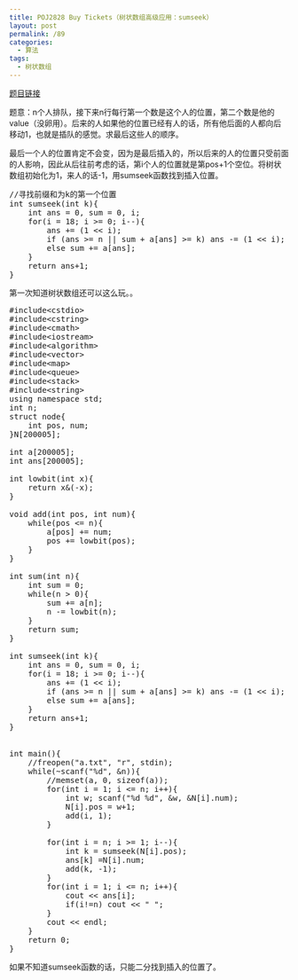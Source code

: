 ```yaml
---
title: POJ2828 Buy Tickets（树状数组高级应用：sumseek）
layout: post
permalink: /89
categories:
  - 算法
tags:
  - 树状数组
---
```

<a href="http://poj.org/problem?id=2828" target="_blank">题目链接</a>

题意：n个人排队，接下来n行每行第一个数是这个人的位置，第二个数是他的value（没卵用）。后来的人如果他的位置已经有人的话，所有他后面的人都向后移动1，也就是插队的感觉。求最后这些人的顺序。

最后一个人的位置肯定不会变，因为是最后插入的，所以后来的人的位置只受前面的人影响，因此从后往前考虑的话，第i个人的位置就是第pos+1个空位。将树状数组初始化为1，来人的话-1，用sumseek函数找到插入位置。

<pre class="brush: cpp; title: ; notranslate" title="">//寻找前缀和为k的第一个位置
int sumseek(int k){
    int ans = 0, sum = 0, i;
    for(i = 18; i &gt;= 0; i--){
        ans += (1 &lt;&lt; i);
        if (ans &gt;= n || sum + a[ans] &gt;= k) ans -= (1 &lt;&lt; i);
        else sum += a[ans];
    }
    return ans+1;
}
</pre>

第一次知道树状数组还可以这么玩。。

<pre class="brush: cpp; title: ; notranslate" title="">#include&lt;cstdio&gt;
#include&lt;cstring&gt;
#include&lt;cmath&gt;
#include&lt;iostream&gt;
#include&lt;algorithm&gt;
#include&lt;vector&gt;
#include&lt;map&gt;
#include&lt;queue&gt;
#include&lt;stack&gt;
#include&lt;string&gt;
using namespace std;
int n;
struct node{
    int pos, num;
}N[200005];

int a[200005];
int ans[200005];

int lowbit(int x){
    return x&(-x);
}

void add(int pos, int num){
    while(pos &lt;= n){
        a[pos] += num;
        pos += lowbit(pos);
    }
}

int sum(int n){
    int sum = 0;
    while(n &gt; 0){
        sum += a[n];
        n -= lowbit(n);
    }
    return sum;
}

int sumseek(int k){
    int ans = 0, sum = 0, i;
    for(i = 18; i &gt;= 0; i--){
        ans += (1 &lt;&lt; i);
        if (ans &gt;= n || sum + a[ans] &gt;= k) ans -= (1 &lt;&lt; i);
        else sum += a[ans];
    }
    return ans+1;
}


int main(){
    //freopen("a.txt", "r", stdin);
    while(~scanf("%d", &n)){
        //memset(a, 0, sizeof(a));
        for(int i = 1; i &lt;= n; i++){
            int w; scanf("%d %d", &w, &N[i].num);
            N[i].pos = w+1;
            add(i, 1);
        }

        for(int i = n; i &gt;= 1; i--){
            int k = sumseek(N[i].pos);
            ans[k] =N[i].num;
            add(k, -1);
        }
        for(int i = 1; i &lt;= n; i++){
            cout &lt;&lt; ans[i];
            if(i!=n) cout &lt;&lt; " ";
        }
        cout &lt;&lt; endl;
    }
    return 0;
}
</pre>

如果不知道sumseek函数的话，只能二分找到插入的位置了。